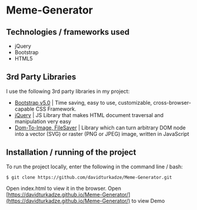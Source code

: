 # Meme-Generator

## Technologies / frameworks used

- jQuery
- Bootstrap
- HTML5

## 3rd Party Libraries

I use the following 3rd party libraries in my project: 


- [Bootstrap v5.0](https://getbootstrap.com/docs/5.0/getting-started/introduction/) | Time saving, easy to use, customizable, cross-browser-capable CSS Framework.
- [jQuery](https://jquery.com/) | JS Library that makes HTML document traversal and manipulation very easy
- [Dom-To-Image, FileSaver](https://www.npmjs.com/package/dom-to-image) | Library which can turn arbitrary DOM node into a vector (SVG) or raster (PNG or JPEG) image, written in JavaScript

## Installation / running of the project

To run the project locally, enter the following in the command line / bash:

```console
$ git clone https://github.com/davidturkadze/Meme-Generator.git

```
Open index.html to view it in the browser.
Open [https://davidturkadze.github.io/Meme-Generator/](https://davidturkadze.github.io/Meme-Generator/) to view Demo
